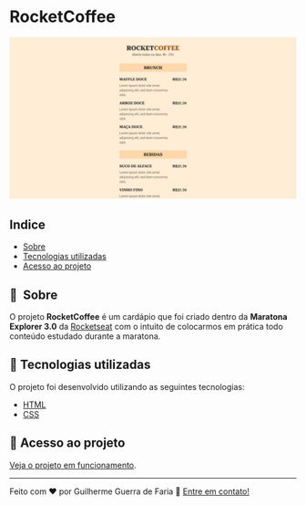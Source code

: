 # RocketCoffee

![Apresentação do projeto](/public/apresentacao.jpg)

## Indice

- [Sobre](#-sobre)
- [Tecnologias utilizadas](#-tecnologias-utilizadas)
- [Acesso ao projeto](#-acesso-ao-projeto)

## 🔖&nbsp; Sobre

O projeto **RocketCoffee** é um cardápio que foi criado dentro da **Maratona Explorer 3.0** da [Rocketseat](https://www.rocketseat.com.br/) com o intuito de colocarmos em prática todo conteúdo estudado durante a maratona.

## 🚀 Tecnologias utilizadas

O projeto foi desenvolvido utilizando as seguintes tecnologias:

- [HTML](https://developer.mozilla.org/pt-BR/docs/Web/HTML)
- [CSS](https://developer.mozilla.org/pt-BR/docs/Web/CSS)

## 📁 Acesso ao projeto

[Veja o projeto em funcionamento](https://moonlit-scone-552920.netlify.app/).

---

Feito com ❤️ por Guilherme Guerra de Faria 👋 [Entre em contato!](https://www.linkedin.com/in/guilhermeguerradefaria)
